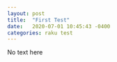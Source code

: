 ```yaml
---
layout: post
title:  "First Test"
date:   2020-07-01 10:45:43 -0400
categories: raku test
---
```

No text here

